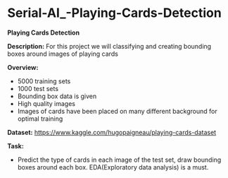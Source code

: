 # Serial-AI_-Playing-Cards-Detection

__**Playing Cards Detection**__

**Description:**
For this project we will classifying and creating bounding boxes around images of playing cards

**Overview:**
 - 5000 training sets
 - 1000 test sets
 - Bounding box data is given
 - High quality images
 - Images of cards have been placed on many different background for optimal training
 
**Dataset:**
https://www.kaggle.com/hugopaigneau/playing-cards-dataset

**Task:**
 - Predict the type of cards in each image of the test set, draw bounding boxes around each box. EDA(Exploratory data analysis) is a must.
